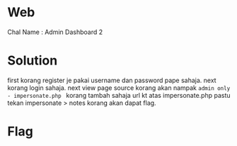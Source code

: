 # Web
Chal Name : Admin Dashboard 2

# Solution
first korang register je pakai username dan password pape sahaja. next korang login sahaja. next view page source korang akan nampak ```admin only - impersonate.php ``` korang tambah sahaja url kt atas impersonate.php pastu tekan impersonate > notes korang akan dapat flag.

# Flag
